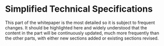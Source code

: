 # Simplified Technical Specifications

This part of the whitepaper is the most detailed so it is subject to frequent changes. It should be highlighted here and widely understood that the content in the part will be continuously updated, much more frequently than the other parts, with either new sections added or existing sections revised.

##
